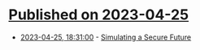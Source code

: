 # [Published on 2023-04-25](index.md)

* [2023-04-25, 18:31:00](https://soylentnews.org/article.pl?sid=23/04/24/1750254&from=rss) - [Simulating a Secure Future](https://soylentnews.org/article.pl?sid=23/04/24/1750254&from=rss)
